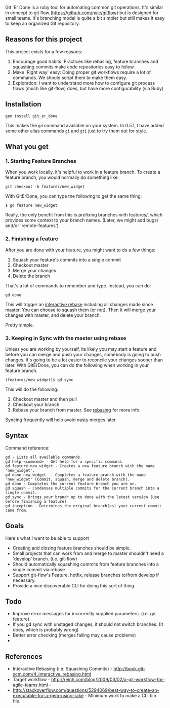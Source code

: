 Git 'Er Done is a ruby tool for automating common git operations. It's similar in concept to git flow (https://github.com/nvie/gitflow) but is designed for small teams. It's branching model is quite a bit simpler but still makes it easy to keep an organized Git repository.

## Reasons for this project

This project exists for a few reasons:

1. Encourage good habits: Practices like rebasing, feature branches and squashing commits make code repositories easy to follow.
1. Make 'Right way' easy: Doing proper git workflows require a lot of commands. We should script them to make them easy.
1. Exploration: I want to understand more how to configure git process flows (much like git-flow) does, but have more configurability (via Ruby)

## Installation

```
gem install git_er_done
```

This makes the `gd` command available on your system. In 0.5.1, I have added some other alias commands `gi` and `gti` just to try them out for style.


## What you get

### 1. Starting Feature Branches

When you work locally, it's helpful to work in a feature branch. To create a feature branch, you would normally do something like:

```
git checkout -b features/new_widget
```

With GitErDone, you can type the following to get the same thing:

```
$ gd feature new_widget
````

Really, the only benefit from this is prefixing branches with features/, which provides some context to your branch names. (Later, we might add bugs/ and/or 'remote-features')

### 2. Finishing a feature 

After you are done with your feature, you might want to do a few things:

1. Squash your feature's commits into a single commit
1. Checkout master
1. Merge your changes
1. Delete the branch

That's a lot of commands to remember and type. Instead, you can do:

```
gd done
```

This will trigger an [interactive rebase](http://book.git-scm.com/4_interactive_rebasing.html) including all changes made since master. You can choose to squash them (or not). Then it will merge your changes with master, and delete your branch.

Pretty simple.

### 3. Keeping in Sync with the master using rebase

Unless you are working by yourself, its likely you may start a feature and before you can merge and push your changes, somebody is going to push changes. It's going to be a lot easier to reconcile your changes sooner than later. With GitErDone, you can do the following when working in your feature branch.

```
(features/new_widget)$ gd sync
```

This will do the following:

1. Checkout master and then pull
1. Checkout your branch
1. Rebase your branch from master. See [rebasing](http://book.git-scm.com/4_rebasing.html) for more info.

Syncing frequently will help avoid nasty merges later.

## Syntax

Command reference:

```
gd - Lists all available commands.
gd help <command> - Get help for a specific command.
gd feature new_widget - Creates a new feature branch with the name 'new_widget'.
gd done new_widget  - Completes a feature branch with the name 'new_widget' (Commit, squash, merge and delete branch).
gd done - Completes the current feature branch you are on.
gd squash - Condenses multiple commits for the current branch into a single commit.
gd sync - Brings your branch up to date with the latest version (Use before finishing a feature)
gd inception - Determines the original branch(es) your current commit came from.
```

## Goals

Here's what I want to be able to support

* Creating and closing feature branches should be simple.
* Small projects that can work from and merge to master shouldn't need a 'develop' branch. (i.e. git-flow)
* Should automatically squashing commits from feature branches into a single commit via rebase
* Support git-flow's Feature, hotfix, release branches to/from develop if necessary.
* Provide a nice discoverable CLI for doing this sort of thing.

## Todo

* Improve error messages for incorrectly supplied parameters. (i.e. gd feature)
* If you gd sync with unstaged changes, it should not switch branches. (It does, which is probably wrong)
* Better error checking (merges failing may cause problems)
* 

## References

* Interactive Rebasing (i.e. Squashing Commits) - http://book.git-scm.com/4_interactive_rebasing.html
* Target workflow - http://reinh.com/blog/2009/03/02/a-git-workflow-for-agile-teams.html -
* http://stackoverflow.com/questions/5294069/best-way-to-create-an-executable-for-a-gem-using-rake - Minimum work to make a CLI bin file.